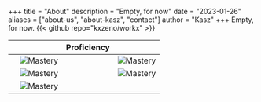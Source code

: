 +++
title = "About"
description = "Empty, for now"
date = "2023-01-26"
aliases = ["about-us", "about-kasz", "contact"]
author = "Kasz"
+++
Empty, for now.
{{< github repo="kxzeno/workx" >}}

<!--
---
| Languages | &nbsp;  |
|-----------|--------:|
| ![Mastery](img/tailwind_rating.png) | ![Mastery](img/latex_rating.png)
| ![Mastery](img/latex_rating.png)
| ![Mastery](img/vim_rating.png)
| ![Mastery](img/pwsh_rating.png)
| ![Mastery](img/tailwind_rating.png)
---
-->
||| Proficiency ||
|-|-|-|-|
|| ![Mastery](img/java_rating.png) || ![Mastery](img/latex_rating.png) |
|| ![Mastery](img/vim_rating.png) || ![Mastery](img/pwsh_rating.png)
|| ![Mastery](img/tailwind_rating.png) || 
